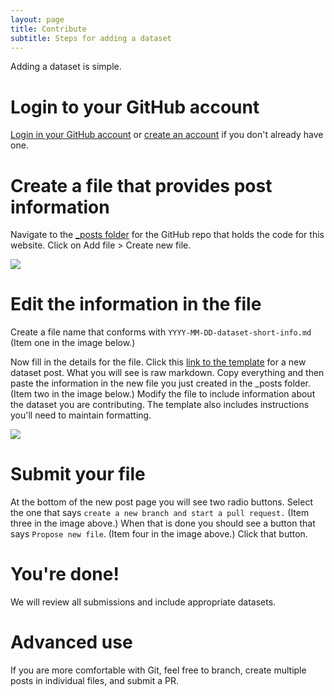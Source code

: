 ```yaml
---
layout: page
title: Contribute
subtitle: Steps for adding a dataset
---
```


Adding a dataset is simple.

# Login to your GitHub account
[Login in your GitHub account](https://github.com/join) or [create an account](https://github.com/join) if you don't already have one.

# Create a file that provides post information
Navigate to the [_posts folder](https://github.com/POMAgAnalytics/POMAgAnalytics.github.io/tree/main/_posts) for the GitHub repo that holds the code for this website. Click on Add file > Create new file.

![](https://github.com/POMAgAnalytics/POMAgAnalytics.github.io/raw/main/assets/img/Contribute_CreateFile.png)

# Edit the information in the file
Create a file name that conforms with `YYYY-MM-DD-dataset-short-info.md` (Item one in the image below.)
 
Now fill in the details for the file. Click this [link to the template](https://raw.githubusercontent.com/POMAgAnalytics/POMAgAnalytics.github.io/main/data-submission-template.md) for a new dataset post. What you will see is raw markdown. Copy everything and then paste the information in the new file you just created in the _posts folder. (Item two in the image below.) Modify the file to include information about the dataset you are contributing. The template also includes instructions you'll need to maintain formatting.

![](https://github.com/POMAgAnalytics/POMAgAnalytics.github.io/raw/main/assets/img/Contribute_FileDetails.png)

# Submit your file
At the bottom of the new post page you will see two radio buttons. Select the one that says `create a new branch and start a pull request.` (Item three in the image above.) When that is done you should see a button that says `Propose new file`. (Item four in the image above.) Click that button.

# You're done! 
We will review all submissions and include appropriate datasets.

# Advanced use
If you are more comfortable with Git, feel free to branch, create multiple posts in individual files, and submit a PR.
